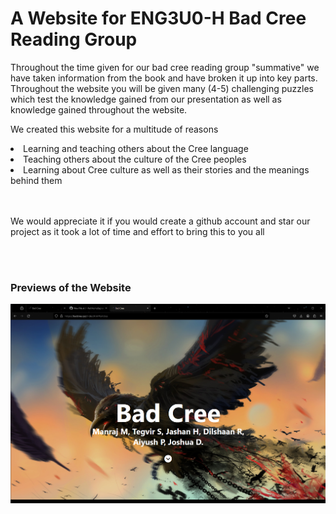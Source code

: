 <h1>A Website for ENG3U0-H Bad Cree Reading Group</h1>

Throughout the time given for our bad cree reading group "summative" we have taken information from the book and have broken it up into key parts.
Throughout the website you will be given many (4-5) challenging puzzles which test the knowledge gained from our presentation as well as knowledge gained throughout the website.

We created this website for a multitude of reasons
<li>Learning and teaching others about the Cree language</li>
<li>Teaching others about the culture of the Cree peoples</li>
<li>Learning about Cree culture as well as their stories and the meanings behind them</li>
<br><br>

We would appreciate it if you would create a github account and star our project as it took a lot of time and effort to bring this to you all

<br><br>


<h3>Previews of the Website</h3>
<img src = "./images\website-preview.png">
